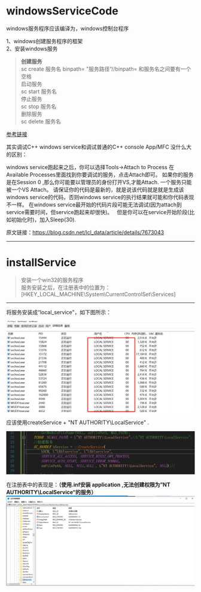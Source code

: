 
# windowsServiceCode

windows服务程序应该编译为，windows控制台程序

1、windows创建服务程序的框架  
2、安装windows服务  
>**创建服务**  
sc create 服务名 binpath= "服务路径“//binpath= 和服务名之间要有一个空格  
启动服务  
sc start 服务名  
停止服务  
sc stop 服务名  
删除服务  
sc delete 服务名  

[参考链接](https://blog.csdn.net/blade1080/article/details/82015323)

其实调试C++ windows service和调试普通的C++ console App/MFC 没什么大的区别：

windows service跑起来之后，你可以选择Tools->Attach to Process 在Available Processes里面找到你要调试的服务，点击Attach即可。
如果你的服务是在Session 0 ,那么你可能要以管理员的身份打开VS,才能Attach.
一个服务只能被一个VS Attach。
请保证你的代码是最新的，就是说该代码就是就是生成该windows service的代码，否则windows service的执行结果就可能和你代码表现不一样。
在windows service最开始的代码片段可能无法调试(因为attach到service需要时间，但service跑起来却很快)。
  但是你可以在service开始阶段(比如初始化时)，加入Sleep(30).

原文链接：https://blog.csdn.net/lcl_data/article/details/7673043

******************************************  
  
# installService
>安装一个win32的服务程序  
服务安装之后，在注册表中的位置为：  
[HKEY_LOCAL_MACHINE\System\CurrentControlSet\Services]  

  
********************************************
将服务安装成“local_service"，如下图所示：   
  
![任务管理器](img/任务管理器.png)

应该使用createService  + "NT AUTHORITY\\LocalService" .  
  
![代码](img/代码.png)  
  
在注册表中的表现是：**（使用.inf安装 application ,无法创建权限为”NT AUTHORITY\\LocalService“的服务）**
![注册表](img/注册表.png)
